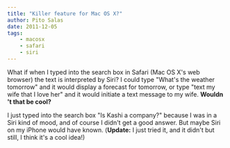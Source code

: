 ```yaml
---
title: "Killer feature for Mac OS X?"
author: Pito Salas
date: 2011-12-05
tags:
    - macosx
    - safari
    - siri
---
```




What if when I typed into the search box in Safari (Mac OS X's web browser)
the text is interpreted by Siri? I could type "What's the weather tomorrow"
and it would display a forecast for tomorrow, or type "text my wife that I
love her" and it would initiate a text message to my wife. **Wouldn 't that be
cool?**

I just typed into the search box "Is Kashi a company?" because I was in a Siri
kind of mood, and of course I didn't get a good answer. But maybe Siri on my
iPhone would have known. (**Update:** I just tried it, and it didn't but
still, I think it's a cool idea!)


